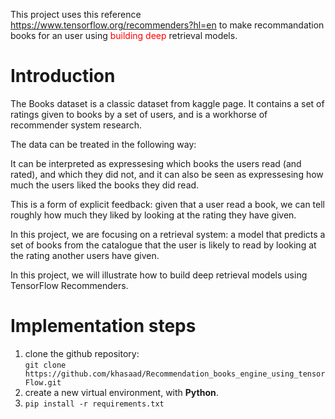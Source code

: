 <p>This project uses this reference <a href="https://www.tensorflow.org/recommenders?hl=en">https://www.tensorflow.org/recommenders?hl=en</a> to make recommandation books for an user using <font color='red'>building deep</font> retrieval models.</p>

<h1>Introduction</h1>

<p>The Books dataset is a classic dataset from kaggle page. It contains a set of ratings given to books by a set of users, and is a workhorse of recommender system research.</p>
<p>The data can be treated in the following way:</p>
<p>It can be interpreted as expressesing which books the users read (and rated), and which they did not, and it can also be seen as expressesing how much the users liked the books they did read.</p>
<p>This is a form of explicit feedback: given that a user read a book, we can tell roughly how much they liked by looking at the rating they have given.</p>
<p>In this project, we are focusing on a retrieval system: a model that predicts a set of books from the catalogue that the user is likely to read by looking at the rating another users have given.</p>
<p>In this project, we will illustrate how to build deep retrieval models using TensorFlow Recommenders.</p>

# Implementation steps

<ol>
<li>clone the github repository:<br><code>git clone https://github.com/khasaad/Recommendation_books_engine_using_tensorFlow.git </code></li>
<li>create a new virtual environment, with <strong>Python</strong>.</li>
<li><code>pip install -r requirements.txt</code></li>
</ol>
 
